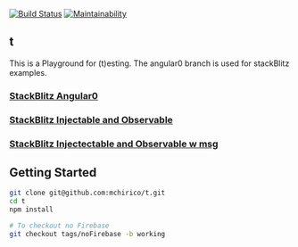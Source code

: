 [![Build Status](https://travis-ci.com/mchirico/t.svg?branch=develop)](https://travis-ci.com/mchirico/t)
[![Maintainability](https://api.codeclimate.com/v1/badges/80dc8d161d5a42a453a9/maintainability)](https://codeclimate.com/github/mchirico/t/maintainability)
## t
This is a Playground for (t)esting.  The angular0 branch is used for stackBlitz examples. 


### [StackBlitz Angular0](https://stackblitz.com/github/mchirico/t/tree/ang0)

### [StackBlitz Injectable and Observable](https://stackblitz.com/github/mchirico/t/tree/injObs)

### [StackBlitz Injectectable and Observable w msg](https://stackblitz.com/github/mchirico/t/tree/obsMsg)


## Getting Started
```bash
git clone git@github.com:mchirico/t.git
cd t
npm install

# To checkout no Firebase
git checkout tags/noFirebase -b working
```

